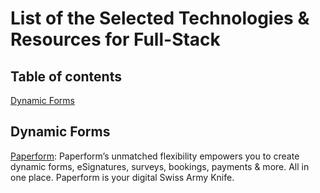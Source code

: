 # List of the Selected Technologies &amp; Resources for Full-Stack
## Table of contents
[Dynamic Forms](#dynamic-forms)
## Dynamic Forms <a name="dynamic-forms"></a>
[Paperform](https://paperform.co/): Paperform’s unmatched flexibility empowers you to create dynamic forms, eSignatures, surveys, bookings, payments & more. All in one place. Paperform is your digital Swiss Army Knife.
